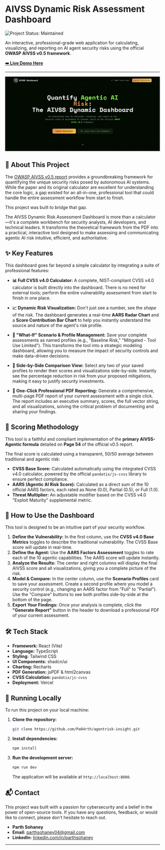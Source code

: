 # AIVSS Dynamic Risk Assessment Dashboard

![Project Status: Maintained](./public/favicon.ico)

An interactive, professional-grade web application for calculating, visualizing, and reporting on AI agent security risks using the official **OWASP AIVSS v0.5 framework**.

**[➡️ Live Demo Here](https://aivss.parthsohaney.online/)**

---

![AIVSS Dashboard Screenshot](./public/d.png)

## 📖 About This Project

The [OWASP AIVSS v0.5 report](https://aivss.owasp.org/assets/publications/AIVSS%20Scoring%20System%20For%20OWASP%20Agentic%20AI%20Core%20Security%20Risks%20v0.5.pdf) provides a groundbreaking framework for quantifying the unique security risks posed by autonomous AI systems. While the paper and its original calculator are excellent for understanding the core logic, a gap existed for an all-in-one, professional tool that could handle the entire assessment workflow from start to finish.

This project was built to bridge that gap.

The AIVSS Dynamic Risk Assessment Dashboard is more than a calculator—it's a complete workbench for security analysts, AI developers, and technical leaders. It transforms the theoretical framework from the PDF into a practical, interactive tool designed to make assessing and communicating agentic AI risk intuitive, efficient, and authoritative.

## ✨ Key Features

This dashboard goes far beyond a simple calculator by integrating a suite of professional features:

- **📊 Full CVSS v4.0 Calculator:** A complete, NIST-compliant CVSS v4.0 calculator is built directly into the dashboard. There is no need for external tools; perform the entire vulnerability assessment from start to finish in one place.

- **📈 Dynamic Risk Visualization:** Don't just see a number, see the _shape_ of the risk. The dashboard generates a real-time **AARS Radar Chart** and a **Score Contribution Bar Chart** to help you instantly understand the source and nature of the agent's risk profile.

- **🤔 "What-If" Scenario & Profile Management:** Save your complete assessments as named profiles (e.g., "Baseline Risk," "Mitigated - Tool Use Limited"). This transforms the tool into a strategic modeling dashboard, allowing you to measure the impact of security controls and make data-driven decisions.

- **🚀 Side-by-Side Comparison View:** Select any two of your saved profiles to render their scores and visualizations side-by-side. Instantly see the percentage reduction in risk from your proposed mitigations, making it easy to justify security investments.

- **📄 One-Click Professional PDF Reporting:** Generate a comprehensive, multi-page PDF report of your current assessment with a single click. The report includes an executive summary, scores, the full vector string, and all visualizations, solving the critical problem of documenting and sharing your findings.

## 🧠 Scoring Methodology

This tool is a faithful and compliant implementation of the **primary AIVSS-Agentic formula** detailed on **Page 54** of the official v0.5 report.

The final score is calculated using a transparent, 50/50 average between traditional and agentic risk:

- **CVSS Base Score:** Calculated automatically using the integrated CVSS v4.0 calculator, powered by the official `pandatix/js-cvss` library to ensure perfect compliance.
- **AARS (Agentic AI Risk Score):** Calculated as a direct sum of the 10 official AARS factors, each rated as None (0.0), Partial (0.5), or Full (1.0).
- **Threat Multiplier:** An adjustable modifier based on the CVSS v4.0 "Exploit Maturity" supplemental metric.

## 🚀 How to Use the Dashboard

This tool is designed to be an intuitive part of your security workflow.

1.  **Define the Vulnerability:** In the first column, use the **CVSS v4.0 Base Metrics** toggles to describe the traditional vulnerability. The CVSS Base score will update in real-time.
2.  **Define the Agent:** Use the **AARS Factors Assessment** toggles to rate each of the 10 agentic capabilities. The AARS score will update instantly.
3.  **Analyze the Results:** The center and right columns will display the final AIVSS score and all visualizations, giving you a complete picture of the risk.
4.  **Model & Compare:** In the center column, use the **Scenario Profiles** card to save your assessment. Create a second profile where you model a security control (e.g., changing an AARS factor from "Full" to "Partial"). Use the "Compare" buttons to see both profiles side-by-side at the bottom of the page.
5.  **Export Your Findings:** Once your analysis is complete, click the **"Generate Report"** button in the header to download a professional PDF of your current assessment.

## 🛠️ Tech Stack

- **Framework:** React (Vite)
- **Language:** TypeScript
- **Styling:** Tailwind CSS
- **UI Components:** shadcn/ui
- **Charting:** Recharts
- **PDF Generation:** jsPDF & html2canvas
- **CVSS Calculation:** `pandatix/js-cvss`
- **Deployment:** Vercel

## 🔧 Running Locally

To run this project on your local machine:

1.  **Clone the repository:**
    ```bash
    git clone https://github.com/Pa04rth/agentrisk-insight.git
    ```
2.  **Install dependencies:**
    ```bash
    npm install
    ```
3.  **Run the development server:**
    ```bash
    npm run dev
    ```
    The application will be available at `http://localhost:8080`.

## 📬 Contact

This project was built with a passion for cybersecurity and a belief in the power of open-source tools. If you have any questions, feedback, or would like to connect, please don't hesitate to reach out.

- **Parth Sohaney**
- **Email:** [parthsohaney04@gmail.com](mailto:parthsohaney04@gmail.com)
- **LinkedIn:** [linkedin.com/in/parthsohaney](https://www.linkedin.com/in/parthsohaney/)

---
